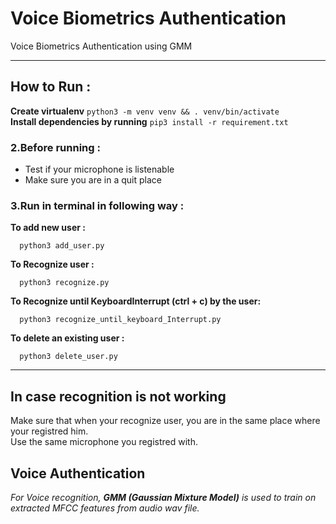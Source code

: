 # Voice Biometrics Authentication<br>

Voice Biometrics Authentication using GMM

---

## How to Run :

**Create virtualenv** `python3 -m venv venv && . venv/bin/activate`<br>
**Install dependencies by running** `pip3 install -r requirement.txt`<br>

### 2.Before running :

- Test if your microphone is listenable
- Make sure you are in a quit place

### 3.Run in terminal in following way :

**To add new user :**

```
  python3 add_user.py
```

**To Recognize user :**

```
  python3 recognize.py
```

**To Recognize until KeyboardInterrupt (ctrl + c) by the user:**

```
  python3 recognize_until_keyboard_Interrupt.py
```

**To delete an existing user :**

```
  python3 delete_user.py
```

---

## In case recognition is not working

Make sure that when your recognize user, you are in the same place where your registred him.<br>
Use the same microphone you registred with.

## Voice Authentication

_For Voice recognition, **GMM (Gaussian Mixture Model)** is used to train on extracted MFCC features from audio wav file._<br><br>
